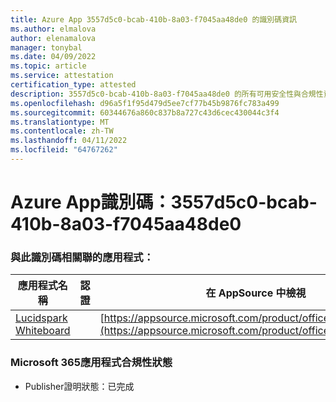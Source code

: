 ```yaml
---
title: Azure App 3557d5c0-bcab-410b-8a03-f7045aa48de0 的識別碼資訊
ms.author: elmalova
author: elenamalova
manager: tonybal
ms.date: 04/09/2022
ms.topic: article
ms.service: attestation
certification_type: attested
description: 3557d5c0-bcab-410b-8a03-f7045aa48de0 的所有可用安全性與合規性資訊。
ms.openlocfilehash: d96a5f1f95d479d5ee7cf77b45b9876fc783a499
ms.sourcegitcommit: 60344676a860c837b8a727c43d6cec430044c3f4
ms.translationtype: MT
ms.contentlocale: zh-TW
ms.lasthandoff: 04/11/2022
ms.locfileid: "64767262"
---
```

# <a name="azure-app-id-3557d5c0-bcab-410b-8a03-f7045aa48de0"></a>Azure App識別碼：3557d5c0-bcab-410b-8a03-f7045aa48de0


### <a name="apps-associated-with-this-id"></a>與此識別碼相關聯的應用程式：
| **應用程式名稱** | **認證** | **在 AppSource 中檢視** |
|--------------|---------------|-----------------------|
| [Lucidspark Whiteboard](../forward/WA200002583.md) |  | [https://appsource.microsoft.com/product/office/WA200002583](https://appsource.microsoft.com/product/office/WA200002583) |

### <a name="microsoft-365-app-compliance-status"></a>Microsoft 365應用程式合規性狀態
- Publisher證明狀態：已完成
